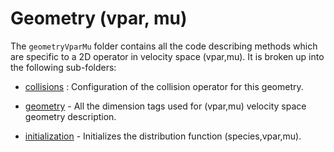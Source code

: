 # Geometry (vpar, mu)

The `geometryVparMu` folder contains all the code describing methods which are specific to a 2D operator in velocity space (vpar,mu). It is broken up into the following sub-folders:

- [collisions](./collisions/README.md) : Configuration of the collision operator for this geometry.

- [geometry](./geometry/README.md) - All the dimension tags used for (vpar,mu) velocity space geometry description.

- [initialization](./initialization/README.md) - Initializes the distribution function (species,vpar,mu).




